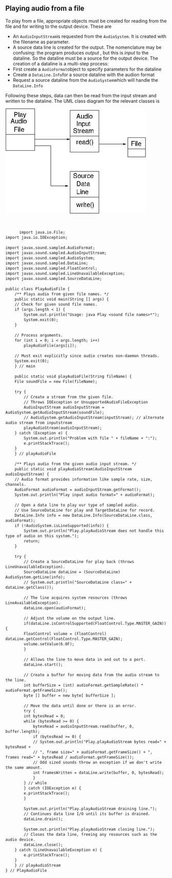 
##  Playing audio from a file 


To play from a file, appropriate objects must be created for reading
      from the file and for writing to the output device. These are

+ An `AudioInputStream`is requested from the `AudioSystem`. It is created with the filename as
	  parameter.
+ A source data line is created for the output. The nomenclature
	  may be confusing: the program produces _output_ , but this
	  is _input_ to the dataline. So the dataline must be a source
	  for the output device. The creation of a dataline is a multi-step
	  process:
+ First create a `AudioFormat`object to specify
	      parameters for the dataline
+ Create a `DataLine.Info`for a source dataline with
	      the audion format
+ Request a source dataline from the `AudioSystem`which
	      will handle the `DataLine.Info`

Following these steps, data can then be read from the input stream and written
      to the dataline.
      The UML class diagram for the relevant classes is


![alt text](PlayAudioFile.png)

```

      
      import java.io.File;
import java.io.IOException;
     
import javax.sound.sampled.AudioFormat;
import javax.sound.sampled.AudioInputStream;
import javax.sound.sampled.AudioSystem;
import javax.sound.sampled.DataLine;
import javax.sound.sampled.FloatControl;
import javax.sound.sampled.LineUnavailableException;
import javax.sound.sampled.SourceDataLine;
     
public class PlayAudioFile {
    /** Plays audio from given file names. */
    public static void main(String [] args) {
	// Check for given sound file names.
	if (args.length < 1) {
	    System.out.println("Usage: java Play <sound file names>*");
	    System.exit(0);
	}
     
	// Process arguments.
	for (int i = 0; i < args.length; i++)
	    playAudioFile(args[i]);
     
	// Must exit explicitly since audio creates non-daemon threads.
	System.exit(0);
    } // main
     
    public static void playAudioFile(String fileName) {
	File soundFile = new File(fileName);
     
	try {
	    // Create a stream from the given file.
	    // Throws IOException or UnsupportedAudioFileException
	    AudioInputStream audioInputStream = AudioSystem.getAudioInputStream(soundFile);
	    // AudioSystem.getAudioInputStream(inputStream); // alternate audio stream from inputstream
	    playAudioStream(audioInputStream);
	} catch (Exception e) {
	    System.out.println("Problem with file " + fileName + ":");
	    e.printStackTrace();
	}
    } // playAudioFile
     
    /** Plays audio from the given audio input stream. */
    public static void playAudioStream(AudioInputStream audioInputStream) {
	// Audio format provides information like sample rate, size, channels.
	AudioFormat audioFormat = audioInputStream.getFormat();
	System.out.println("Play input audio format=" + audioFormat);
     
	// Open a data line to play our type of sampled audio.
	// Use SourceDataLine for play and TargetDataLine for record.
	DataLine.Info info = new DataLine.Info(SourceDataLine.class, audioFormat);
	if (!AudioSystem.isLineSupported(info)) {
	    System.out.println("Play.playAudioStream does not handle this type of audio on this system.");
	    return;
	}
     
	try {
	    // Create a SourceDataLine for play back (throws LineUnavailableException).
	    SourceDataLine dataLine = (SourceDataLine) AudioSystem.getLine(info);
	    // System.out.println("SourceDataLine class=" + dataLine.getClass());
     
	    // The line acquires system resources (throws LineAvailableException).
	    dataLine.open(audioFormat);
     
	    // Adjust the volume on the output line.
	    if(dataLine.isControlSupported(FloatControl.Type.MASTER_GAIN)) {
		FloatControl volume = (FloatControl) dataLine.getControl(FloatControl.Type.MASTER_GAIN);
		volume.setValue(6.0F);
	    }
     
	    // Allows the line to move data in and out to a port.
	    dataLine.start();
     
	    // Create a buffer for moving data from the audio stream to the line.
	    int bufferSize = (int) audioFormat.getSampleRate() * audioFormat.getFrameSize();
	    byte [] buffer = new byte[ bufferSize ];
     
	    // Move the data until done or there is an error.
	    try {
		int bytesRead = 0;
		while (bytesRead >= 0) {
		    bytesRead = audioInputStream.read(buffer, 0, buffer.length);
		    if (bytesRead >= 0) {
			// System.out.println("Play.playAudioStream bytes read=" + bytesRead +
			// ", frame size=" + audioFormat.getFrameSize() + ", frames read=" + bytesRead / audioFormat.getFrameSize());
			// Odd sized sounds throw an exception if we don't write the same amount.
			int framesWritten = dataLine.write(buffer, 0, bytesRead);
		    }
		} // while
	    } catch (IOException e) {
		e.printStackTrace();
	    }
     
	    System.out.println("Play.playAudioStream draining line.");
	    // Continues data line I/O until its buffer is drained.
	    dataLine.drain();
     
	    System.out.println("Play.playAudioStream closing line.");
	    // Closes the data line, freeing any resources such as the audio device.
	    dataLine.close();
	} catch (LineUnavailableException e) {
	    e.printStackTrace();
	}
    } // playAudioStream
} // PlayAudioFile


      
    
```
